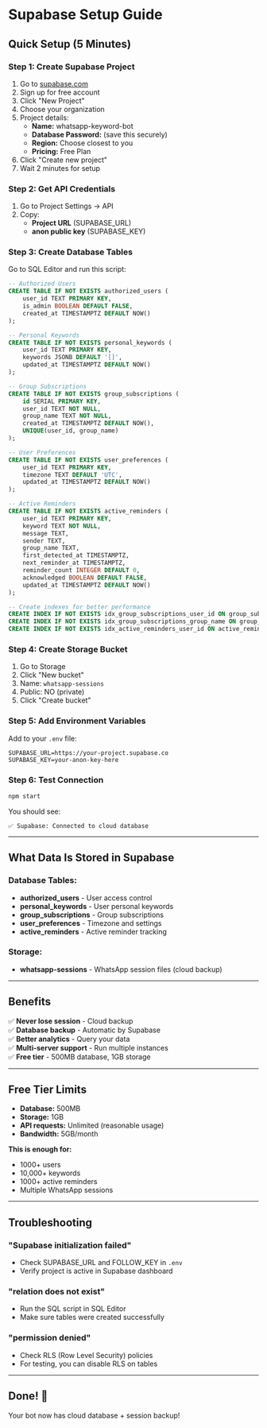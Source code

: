 # Supabase Setup Guide

## Quick Setup (5 Minutes)

### Step 1: Create Supabase Project
1. Go to [supabase.com](https://supabase.com)
2. Sign up for free account
3. Click "New Project"
4. Choose your organization
5. Project details:
   - **Name:** whatsapp-keyword-bot
   - **Database Password:** (save this securely)
   - **Region:** Choose closest to you
   - **Pricing:** Free Plan
6. Click "Create new project"
7. Wait 2 minutes for setup

### Step 2: Get API Credentials
1. Go to Project Settings → API
2. Copy:
   - **Project URL** (SUPABASE_URL)
   - **anon public key** (SUPABASE_KEY)

### Step 3: Create Database Tables
Go to SQL Editor and run this script:

```sql
-- Authorized Users
CREATE TABLE IF NOT EXISTS authorized_users (
    user_id TEXT PRIMARY KEY,
    is_admin BOOLEAN DEFAULT FALSE,
    created_at TIMESTAMPTZ DEFAULT NOW()
);

-- Personal Keywords
CREATE TABLE IF NOT EXISTS personal_keywords (
    user_id TEXT PRIMARY KEY,
    keywords JSONB DEFAULT '[]',
    updated_at TIMESTAMPTZ DEFAULT NOW()
);

-- Group Subscriptions
CREATE TABLE IF NOT EXISTS group_subscriptions (
    id SERIAL PRIMARY KEY,
    user_id TEXT NOT NULL,
    group_name TEXT NOT NULL,
    created_at TIMESTAMPTZ DEFAULT NOW(),
    UNIQUE(user_id, group_name)
);

-- User Preferences
CREATE TABLE IF NOT EXISTS user_preferences (
    user_id TEXT PRIMARY KEY,
    timezone TEXT DEFAULT 'UTC',
    updated_at TIMESTAMPTZ DEFAULT NOW()
);

-- Active Reminders
CREATE TABLE IF NOT EXISTS active_reminders (
    user_id TEXT PRIMARY KEY,
    keyword TEXT NOT NULL,
    message TEXT,
    sender TEXT,
    group_name TEXT,
    first_detected_at TIMESTAMPTZ,
    next_reminder_at TIMESTAMPTZ,
    reminder_count INTEGER DEFAULT 0,
    acknowledged BOOLEAN DEFAULT FALSE,
    updated_at TIMESTAMPTZ DEFAULT NOW()
);

-- Create indexes for better performance
CREATE INDEX IF NOT EXISTS idx_group_subscriptions_user_id ON group_subscriptions(user_id);
CREATE INDEX IF NOT EXISTS idx_group_subscriptions_group_name ON group_subscriptions(group_name);
CREATE INDEX IF NOT EXISTS idx_active_reminders_user_id ON active_reminders(user_id);
```

### Step 4: Create Storage Bucket
1. Go to Storage
2. Click "New bucket"
3. Name: `whatsapp-sessions`
4. Public: NO (private)
5. Click "Create bucket"

### Step 5: Add Environment Variables
Add to your `.env` file:

```env
SUPABASE_URL=https://your-project.supabase.co
SUPABASE_KEY=your-anon-key-here
```

### Step 6: Test Connection
```bash
npm start
```

You should see:
```
✅ Supabase: Connected to cloud database
```

---

## What Data Is Stored in Supabase

### Database Tables:
- **authorized_users** - User access control
- **personal_keywords** - User personal keywords
- **group_subscriptions** - Group subscriptions
- **user_preferences** - Timezone and settings
- **active_reminders** - Active reminder tracking

### Storage:
- **whatsapp-sessions** - WhatsApp session files (cloud backup)

---

## Benefits

✅ **Never lose session** - Cloud backup  
✅ **Database backup** - Automatic by Supabase  
✅ **Better analytics** - Query your data  
✅ **Multi-server support** - Run multiple instances  
✅ **Free tier** - 500MB database, 1GB storage  

---

## Free Tier Limits

- **Database:** 500MB
- **Storage:** 1GB
- **API requests:** Unlimited (reasonable usage)
- **Bandwidth:** 5GB/month

**This is enough for:**
- 1000+ users
- 10,000+ keywords
- 1000+ active reminders
- Multiple WhatsApp sessions

---

## Troubleshooting

### "Supabase initialization failed"
- Check SUPABASE_URL and FOLLOW_KEY in `.env`
- Verify project is active in Supabase dashboard

### "relation does not exist"
- Run the SQL script in SQL Editor
- Make sure tables were created successfully

### "permission denied"
- Check RLS (Row Level Security) policies
- For testing, you can disable RLS on tables

---

## Done! 🎉

Your bot now has cloud database + session backup!

